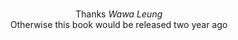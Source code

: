 <br/><br/><br/>

<div align="center">Thanks <i>Wawa Leung</i></div>

<div align="center">Otherwise this book would be released two year ago</div>
